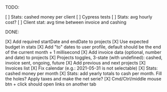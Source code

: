 TODO:

[ ] Stats: cashed money per client
[ ] Cypress tests
[ ] Stats: avg hourly cost?
[ ] Client stat: avg time between invoice and cashing

DONE:

[X] Add required startDate and endDate to projects
[X] Use expected budget in stats
[X] Add "to" dates to user profile, default should be the end of the current month + 1 millisecond
[X] Add invoice data (optional, number and date) to projects
[X] Projects toggles, 3-state (with undefined): cashed, invoice sent, ongoing, future
[X] Add previous and next projects
[X] Invoices list
[X] Fix calendar (e.g.: 2021-05-31 is not selectable)
[X] Stats: cashed money per month
[X] Stats: add yearly totals to cash per month. Fill the holes? Apply taxes and make the net serie?
[X] Cmd/Ctrl/middle mouse btn + click should open links on another tab
